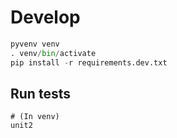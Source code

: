 # Develop

```python
pyvenv venv
. venv/bin/activate
pip install -r requirements.dev.txt
```

## Run tests
```
# (In venv)
unit2
```
